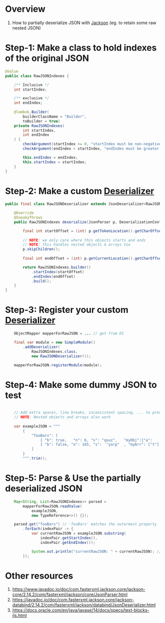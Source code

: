 # Overview
1. How to partially deserialize JSON with [Jackson](https://github.com/FasterXML/jackson) 
    (eg. to retain some raw nested JSON)


# Step-1: Make a class to hold indexes of the original JSON 
```java
@Value
public class RawJSONIndexes {

    /** Inclusive */
    int startIndex;

    /** exclusive */
    int endIndex;
    
    @lombok.Builder(
        builderClassName = "Builder",
        toBuilder = true)
    private RawJSONIndexes(
        int startIndex,
        int endIndex
    ) {
        checkArgument(startIndex >= 0, "startIndex must be non-negative");
        checkArgument(endIndex > startIndex, "endIndex must be greater than startIndex");

        this.endIndex = endIndex;
        this.startIndex = startIndex;
    }
}
```


# Step-2: Make a custom [Deserializer](https://javadoc.io/doc/com.fasterxml.jackson.core/jackson-databind/2.14.2/com/fasterxml/jackson/databind/JsonDeserializer.html)
```java
public final class RawJSONDeserializer extends JsonDeserializer<RawJSONIndexes> {

    @Override
    @SneakyThrows
    public RawJSONIndexes deserialize(JsonParser p, DeserializationContext ctxt) {

        final int startOffset = (int) p.getTokenLocation().getCharOffset();
        
        // NOTE: we only care where this objects starts and ends
        // NOTE: this handles nested objects & arrays too        
        p.skipChildren();
        
        final int endOffset = (int) p.getCurrentLocation().getCharOffset();

        return RawJSONIndexes.builder()
            .startIndex(startOffset)
            .endIndex(endOffset)
            .build();
    }
}
```


# Step-3: Register your custom [Deserializer](https://javadoc.io/doc/com.fasterxml.jackson.core/jackson-databind/2.14.2/com/fasterxml/jackson/databind/JsonDeserializer.html)
```java
    ObjectMapper mapperForRawJSON = ... // get from DI

    final var module = new SimpleModule()
        .addDeserializer(
            RawJSONIndexes.class,
            new RawJSONDeserializer());

    mapperForRawJSON.registerModule(module);
```


# Step-4: Make some dummy JSON to test
```java

    // Add extra spaces, line breaks, inconsistent spacing, ... to prove the output wasn't cleaned 
    // NOTE: Nested objects and arrays also work
     
    var exampleJSON = """
        {
            "fooBars": [
                { "b": true,   "n": 6, "s": "quuz",   "myObj":{"a":    3}  },
                { "b": false, "n": 103, "s":  "yarp"  , "myArr": ["t"] }
            ]
        }
        """.trim();           
```

# Step-5: Parse & Use the partially deserialized JSON
```java
    Map<String, List<RawJSONIndexes>> parsed =
        mapperForRawJSON.readValue(
            exampleJSON,
            new TypeReference<>() {});

    parsed.get("fooBars") // 'fooBars' matches the outermost property 
        .forEach(indexPair -> {
            var currentRawJSON = exampleJSON.substring(
                indexPair.getStartIndex(), 
                indexPair.getEndIndex());

            System.out.println("currentRawJSON: " + currentRawJSON); // or persist or whatever
        });
```


# Other resources
1. https://www.javadoc.io/doc/com.fasterxml.jackson.core/jackson-core/2.14.2/com/fasterxml/jackson/core/JsonParser.html
1. https://javadoc.io/doc/com.fasterxml.jackson.core/jackson-databind/2.14.2/com/fasterxml/jackson/databind/JsonDeserializer.html
1. https://docs.oracle.com/en/java/javase/14/docs/specs/text-blocks-jls.html
